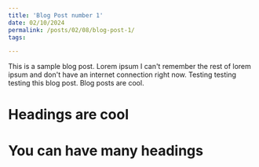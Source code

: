 ```yaml
---
title: 'Blog Post number 1'
date: 02/10/2024
permalink: /posts/02/08/blog-post-1/
tags:

---
```


This is a sample blog post. Lorem ipsum I can't remember the rest of lorem ipsum and don't have an internet connection right now. Testing testing testing this blog post. Blog posts are cool.

Headings are cool
======

You can have many headings
======


